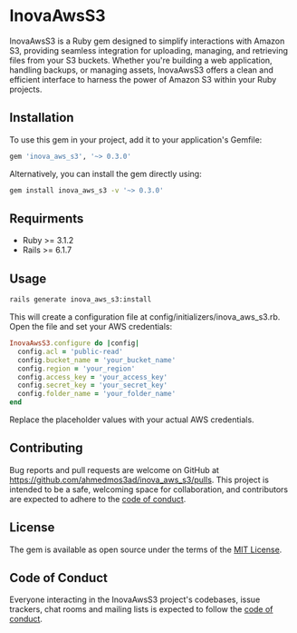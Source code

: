 # InovaAwsS3
InovaAwsS3 is a Ruby gem designed to simplify interactions with Amazon S3, providing seamless integration for uploading, managing, and retrieving files from your S3 buckets. Whether you're building a web application, handling backups, or managing assets, InovaAwsS3 offers a clean and efficient interface to harness the power of Amazon S3 within your Ruby projects.
## Installation

To use this gem in your project, add it to your application's Gemfile:

```ruby
gem 'inova_aws_s3', '~> 0.3.0'
```

Alternatively, you can install the gem directly using:

```bash
gem install inova_aws_s3 -v '~> 0.3.0'
```
## Requirments

- Ruby >= 3.1.2
- Rails >= 6.1.7

## Usage

```bash
rails generate inova_aws_s3:install
```

This will create a configuration file at config/initializers/inova_aws_s3.rb. Open the file and set your AWS credentials:

```ruby
InovaAwsS3.configure do |config|
  config.acl = 'public-read'
  config.bucket_name = 'your_bucket_name'
  config.region = 'your_region'
  config.access_key = 'your_access_key'
  config.secret_key = 'your_secret_key'
  config.folder_name = 'your_folder_name'
end
```

Replace the placeholder values with your actual AWS credentials.

## Contributing

Bug reports and pull requests are welcome on GitHub at https://github.com/ahmedmos3ad/inova_aws_s3/pulls. This project is intended to be a safe, welcoming space for collaboration, and contributors are expected to adhere to the [code of conduct](https://github.com/ahmedmos3ad/inova_aws_s3/blob/master/CODE_OF_CONDUCT.md).

## License

The gem is available as open source under the terms of the [MIT License](https://opensource.org/licenses/MIT).

## Code of Conduct

Everyone interacting in the InovaAwsS3 project's codebases, issue trackers, chat rooms and mailing lists is expected to follow the [code of conduct](https://github.com/ahmedmos3ad/inova_aws_s3/blob/master/CODE_OF_CONDUCT.md).

